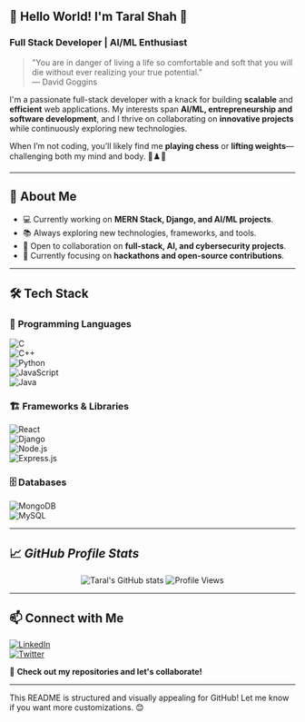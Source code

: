 ##  🚀 Hello World! I'm Taral Shah 👋  

### **Full Stack Developer | AI/ML Enthusiast**  

> "You are in danger of living a life so comfortable and soft that you will die without ever realizing your true potential."  
> — David Goggins 

I'm a passionate full-stack developer with a knack for building **scalable** and **efficient** web applications. My interests span **AI/ML, entrepreneurship and software development**, and I thrive on collaborating on **innovative projects** while continuously exploring new technologies.  

When I’m not coding, you’ll likely find me **playing chess** or **lifting weights**—challenging both my mind and body. 🚀♟️💪

---

## 🌟 About Me  

- 💻 Currently working on **MERN Stack, Django, and AI/ML projects**.  
- 📚 Always exploring new technologies, frameworks, and tools.  
- 🌱 Open to collaboration on **full-stack, AI, and cybersecurity projects**.  
- 🎯 Currently focusing on **hackathons and open-source contributions**.  

---

## 🛠 Tech Stack  

### 🔧 **Programming Languages**  
![C](https://img.shields.io/badge/C-00599C?style=for-the-badge&logo=c&logoColor=white)  
![C++](https://img.shields.io/badge/C++-00599C?style=for-the-badge&logo=c%2B%2B&logoColor=white)  
![Python](https://img.shields.io/badge/Python-3776AB?style=for-the-badge&logo=python&logoColor=white)  
![JavaScript](https://img.shields.io/badge/JavaScript-F7DF1E?style=for-the-badge&logo=javascript&logoColor=black)  
![Java](https://img.shields.io/badge/Java-007396?style=for-the-badge&logo=java&logoColor=white)  

### 🏗 **Frameworks & Libraries**  
![React](https://img.shields.io/badge/React-61DAFB?style=for-the-badge&logo=react&logoColor=black)  
![Django](https://img.shields.io/badge/Django-092E20?style=for-the-badge&logo=django&logoColor=white)  
![Node.js](https://img.shields.io/badge/Node.js-43853D?style=for-the-badge&logo=node.js&logoColor=white)  
![Express.js](https://img.shields.io/badge/Express.js-000000?style=for-the-badge&logo=express&logoColor=white)  

### 🗄 **Databases**  
![MongoDB](https://img.shields.io/badge/MongoDB-47A248?style=for-the-badge&logo=mongodb&logoColor=white)  
![MySQL](https://img.shields.io/badge/MySQL-4479A1?style=for-the-badge&logo=mysql&logoColor=white)  

---

## 📈 *GitHub Profile Stats*
<p align="center">
  <img src="https://github-readme-stats.vercel.app/api?username=taralshah09&show_icons=true&theme=radical" alt="Taral's GitHub stats" />
  <img src="https://komarev.com/ghpvc/?username=taralshah09&label=Profile%20views&color=0e75b6&style=flat" alt="Profile Views" />
</p>

---

## 📫 Connect with Me  

[![LinkedIn](https://img.shields.io/badge/LinkedIn-0A66C2?style=for-the-badge&logo=linkedin&logoColor=white)](https://www.linkedin.com/in/taralshah09/)  
[![Twitter](https://img.shields.io/badge/Twitter-1DA1F2?style=for-the-badge&logo=twitter&logoColor=white)](https://twitter.com/taralshah09)  

🚀 **Check out my repositories and let's collaborate!**  

---

This README is structured and visually appealing for GitHub! Let me know if you want more customizations. 😊
